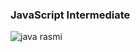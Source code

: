 ### JavaScript Intermediate

<img src="https://miro.medium.com/max/1400/1*KVi3eKPJqrFWzNLjHX75Fg.jpeg" alt="java rasmi">